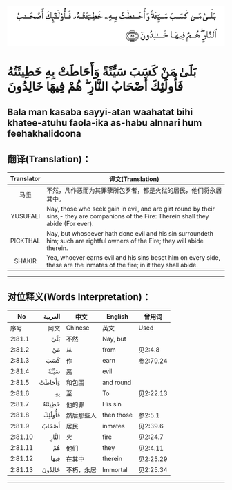 ![002:081](images/002_081.gif)

#  بَلَىٰ مَنْ كَسَبَ سَيِّئَةً وَأَحَاطَتْ بِهِ خَطِيئَتُهُ فَأُولَٰئِكَ أَصْحَابُ النَّارِ ۖ هُمْ فِيهَا خَالِدُونَ 

## Bala man kasaba sayyi-atan waahatat bihi khatee-atuhu faola-ika as-habu alnnari hum feehakhalidoona

## 翻译(Translation)：

| Translator | 译文(Translation)                                            |
|:----------:| ------------------------------------------------------------ |
| 马坚       | 不然，凡作恶而为其罪孽所包罗者，都是火狱的居民，他们将永居其中。 |
| YUSUFALI   | Nay, those who seek gain in evil, and are girt round by their sins,- they are companions of the Fire: Therein shall they abide (For ever). |
| PICKTHAL   | Nay, but whosoever hath done evil and his sin surroundeth him; such are rightful owners of the Fire; they will abide therein. |
| SHAKIR     | Yea, whoever earns evil and his sins beset him on every side, these are the inmates of the fire; in it they shall abide. |

---

## 对位释义(Words Interpretation)：

| No      | العربية | 中文       | English    | 曾用词    |
| ------- | ------: | ---------- | ---------- | --------- |
| 序号    |    阿文 | Chinese    | 英文       | Used      |
| 2:81.1  |     بَلَىٰ | 不然       | Nay, but   |           |
| 2:81.2  |      مَنْ | 从         | from       | 见2:4.8   |
| 2:81.3  |     كَسَبَ | 作         | earn       | 参2:79.24 |
| 2:81.4  |    سَيِّئَةً | 恶         | evil       |           |
| 2:81.5  |  وَأَحَاطَتْ | 和包围     | and round  |           |
| 2:81.6  |      بِهِ | 至         | To         | 见2:22.13 |
| 2:81.7  |  خَطِيئَتُهُ | 他的罪     | His sin    |           |
| 2:81.8  |  فَأُولَٰئِكَ | 然后那些人 | then those | 参2:5.1   |
| 2:81.9  |   أَصْحَابُ | 居民       | inmates    | 见2:39.6  |
| 2:81.10 |   النَّارِ | 火         | fire       | 见2:24.7  |
| 2:81.11 |      هُمْ | 他们       | they       | 见2:4.11  |
| 2:81.12 |    فِيهَا | 在其中     | therein    | 见2:25.29 |
| 2:81.13 |  خَالِدُونَ | 不朽，永居 | Immortal   | 见2:25.34 |

---
